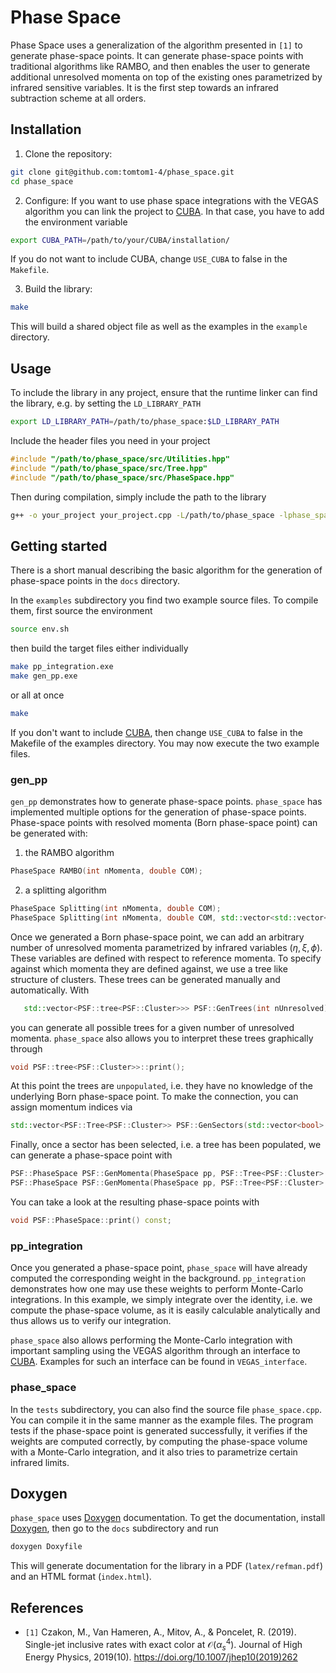 # Phase Space

Phase Space uses a generalization of the algorithm presented in `[1]` to generate phase-space points. It can generate phase-space points with traditional algorithms like RAMBO, and then enables the user to generate additional unresolved momenta on top of the existing ones parametrized by infrared sensitive variables. It is the first step towards an infrared subtraction scheme at all orders.

## Installation

1. Clone the repository:
```bash
git clone git@github.com:tomtom1-4/phase_space.git
cd phase_space
```

2. Configure: If you want to use phase space integrations with the VEGAS algorithm you can link the project to [CUBA](https://feynarts.de/cuba/). In that case, you have to add the environment variable
```bash
export CUBA_PATH=/path/to/your/CUBA/installation/
```
If you do not want to include CUBA, change ```USE_CUBA``` to false in the ```Makefile```.

3. Build the library:
```bash
make
```
This will build a shared object file as well as the examples in the ```example``` directory.


## Usage

To include the library in any project, ensure that the runtime linker can find the library, e.g. by setting the ```LD_LIBRARY_PATH```
```bash
export LD_LIBRARY_PATH=/path/to/phase_space:$LD_LIBRARY_PATH
```
Include the header files you need in your project
```c++
#include "/path/to/phase_space/src/Utilities.hpp"
#include "/path/to/phase_space/src/Tree.hpp"
#include "/path/to/phase_space/src/PhaseSpace.hpp"
```
Then during compilation, simply include the path to the library
```bash
g++ -o your_project your_project.cpp -L/path/to/phase_space -lphase_space
```

## Getting started
There is a short manual describing the basic algorithm for the generation of phase-space points in the ```docs``` directory.

In the ```examples``` subdirectory you find two example source files. To compile them, first source the environment
```bash
source env.sh
```
then build the target files either individually
```bash
make pp_integration.exe
make gen_pp.exe
```
or all at once
```bash
make
```
If you don't want to include [CUBA](https://feynarts.de/cuba/), then change ```USE_CUBA``` to false in the Makefile of the examples directory.
You may now execute the two example files.

### gen_pp

```gen_pp``` demonstrates how to generate phase-space points. ```phase_space``` has implemented multiple options for the generation of phase-space points. Phase-space points with resolved momenta (Born phase-space point) can be generated with:
1. the RAMBO algorithm
```c++
PhaseSpace RAMBO(int nMomenta, double COM);
```
2. a splitting algorithm
```c++
PhaseSpace Splitting(int nMomenta, double COM);
PhaseSpace Splitting(int nMomenta, double COM, std::vector<std::vector<double>> x);
```

Once we generated a Born phase-space point, we can add an arbitrary number of unresolved momenta parametrized by infrared variables ($\eta, \xi, \phi$). These variables are defined with respect to reference momenta. To specify against which momenta they are defined against, we use a tree like structure of clusters. These trees can be generated manually and automatically. With
```c++
   std::vector<PSF::tree<PSF::Cluster>>> PSF::GenTrees(int nUnresolved);
```
you can generate all possible trees for a given number of unresolved momenta. ```phase_space``` also allows you to interpret these trees graphically through
```c++
void PSF::tree<PSF::Cluster>>::print();
```
At this point the trees are ``unpopulated``, i.e. they have no knowledge of the underlying Born phase-space point. To make the connection, you can assign momentum indices via
```c++
std::vector<PSF::Tree<PSF::Cluster>> PSF::GenSectors(std::vector<bool> flavor, PSF::Tree<PSF::Cluster> tree, int nBorn);
```
Finally, once a sector has been selected, i.e. a tree has been populated, we can generate a phase-space point with
```c++
PSF::PhaseSpace PSF::GenMomenta(PhaseSpace pp, PSF::Tree<PSF::Cluster> tree, std::vector<std::vector<std::vector<double>>> xPar); // Specific parametrization
PSF::PhaseSpace PSF::GenMomenta(PhaseSpace pp, PSF::Tree<PSF::Cluster> tree); // Random parametrization
```

You can take a look at the resulting phase-space points with
```c++
void PSF::PhaseSpace::print() const;
```

### pp_integration

Once you generated a phase-space point, ```phase_space``` will have already computed the corresponding weight in the background. ```pp_integration``` demonstrates how one may use these weights to perform Monte-Carlo integrations. In this example, we simply integrate over the identity, i.e. we compute the phase-space volume, as it is easily calculable analytically and thus allows us to verify our integration.

```phase_space``` also allows performing the Monte-Carlo integration with important sampling using the VEGAS algorithm through an interface to [CUBA](https://feynarts.de/cuba/). Examples for such an interface can be found in ```VEGAS_interface```.

### phase_space

In the ```tests``` subdirectory, you can also find the source file ```phase_space.cpp```. You can compile it in the same manner as the example files. The program tests if the phase-space point is generated successfully, it verifies if the weights are computed correctly, by computing the phase-space volume with a Monte-Carlo integration, and it also tries to parametrize certain infrared limits.

## Doxygen

```phase_space``` uses [Doxygen](https://www.doxygen.nl/manual/install.html) documentation. To get the documentation, install [Doxygen](https://www.doxygen.nl/manual/install.html), then go to the ```docs``` subdirectory and run
```bash
doxygen Doxyfile
```
This will generate documentation for the library in a PDF (```latex/refman.pdf```) and an HTML format (```index.html```).

## References

- `[1]` Czakon, M., Van Hameren, A., Mitov, A., & Poncelet, R. (2019). Single-jet inclusive rates with exact color at $\mathcal{O} ( {\alpha}_s^4 )$. Journal of High Energy Physics, 2019(10). https://doi.org/10.1007/jhep10(2019)262